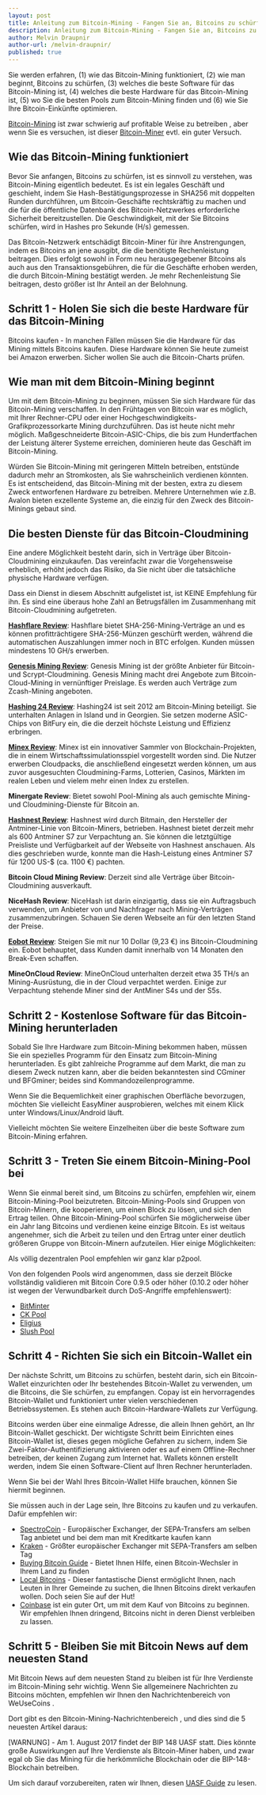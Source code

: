 ```yaml
---
layout: post
title: Anleitung zum Bitcoin-Mining - Fangen Sie an, Bitcoins zu schürfen
description: Anleitung zum Bitcoin-Mining - Fangen Sie an, Bitcoins zu schürfen
author: Melvin Draupnir
author-url: /melvin-draupnir/
published: true
---
```


Sie werden erfahren, (1) wie das Bitcoin-Mining funktioniert, (2) wie man beginnt, Bitcoins zu schürfen, (3) welches die beste Software für das Bitcoin-Mining ist, (4) welches die beste Hardware für das Bitcoin-Mining ist, (5) wo Sie die besten Pools zum Bitcoin-Mining finden und (6) wie Sie Ihre Bitcoin-Einkünfte optimieren. 

<a href="/bitcoin-mining-its-about-solving-problems-27/">Bitcoin-Mining</a> ist zwar schwierig auf profitable Weise zu betreiben , aber wenn Sie es versuchen, ist dieser  <a href="/avalon-nano-3-usb-bitcoin-miner-review/">Bitcoin-Miner</a>  evtl. ein guter Versuch.

<h2>Wie das Bitcoin-Mining funktioniert</h2>

Bevor Sie anfangen, Bitcoins zu schürfen, ist es sinnvoll zu verstehen, was Bitcoin-Mining eigentlich bedeutet. Es ist ein legales Geschäft und geschieht, indem Sie Hash-Bestätigungsprozesse in SHA256 mit doppelten Runden durchführen, um Bitcoin-Geschäfte rechtskräftig zu machen und die für die öffentliche Datenbank des Bitcoin-Netzwerkes erforderliche Sicherheit bereitzustellen. Die Geschwindigkeit, mit der Sie Bitcoins schürfen, wird in Hashes pro Sekunde (H/s) gemessen.

Das Bitcoin-Netzwerk entschädigt Bitcoin-Miner für ihre Anstrengungen, indem es Bitcoins an jene ausgibt, die die benötigte Rechenleistung beitragen. Dies erfolgt sowohl in Form neu herausgegebener Bitcoins als auch aus den Transaktionsgebühren, die für die Geschäfte erhoben werden, die durch Bitcoin-Mining bestätigt werden. Je mehr Rechenleistung Sie beitragen, desto größer ist Ihr Anteil an der Belohnung.

<h2>Schritt 1  - Holen Sie sich die beste Hardware für das Bitcoin-Mining</h2>

Bitcoins kaufen - In manchen Fällen müssen Sie die Hardware für das Mining mittels Bitcoins kaufen. Diese Hardware können Sie heute zumeist bei  Amazon erwerben. Sicher wollen Sie auch die  Bitcoin-Charts prüfen.

<h2>Wie man mit dem Bitcoin-Mining beginnt</h2>

Um mit dem Bitcoin-Mining zu beginnen, müssen Sie sich Hardware für das Bitcoin-Mining verschaffen. In den Frühtagen von Bitcoin war es möglich, mit Ihrer Rechner-CPU oder einer Hochgeschwindigkeits-Grafikprozessorkarte Mining durchzuführen. Das ist heute nicht mehr möglich. Maßgeschneiderte Bitcoin-ASIC-Chips, die bis zum Hundertfachen der Leistung älterer Systeme erreichen, dominieren heute  das Geschäft im Bitcoin-Mining.

Würden Sie Bitcoin-Mining mit geringeren Mitteln betreiben, entstünde dadurch mehr an Stromkosten, als Sie wahrscheinlich verdienen könnten. Es ist entscheidend, das Bitcoin-Mining mit der besten, extra zu diesem Zweck entworfenen Hardware zu betreiben. Mehrere Unternehmen wie z.B. Avalon bieten exzellente Systeme an, die einzig für den Zweck des Bitcoin-Minings gebaut sind.

<h2>Die besten Dienste für das Bitcoin-Cloudmining</h2>

Eine andere Möglichkeit besteht darin, sich in Verträge über Bitcoin-Cloudmining einzukaufen. Das vereinfacht zwar die Vorgehensweise erheblich, erhöht jedoch das Risiko, da Sie nicht über die tatsächliche physische Hardware verfügen. 

Dass ein Dienst in diesem Abschnitt aufgelistet ist, ist KEINE Empfehlung für ihn. Es sind eine überaus hohe Zahl an Betrugsfällen im Zusammenhang mit Bitcoin-Cloudmining aufgetreten.

<strong><a href="http://geni.us/hashflare">Hashflare Review</a></strong>: Hashflare bietet SHA-256-Mining-Verträge an und es können profitträchtigere SHA-256-Münzen geschürft werden, während die automatischen Auszahlungen immer noch in BTC erfolgen. Kunden müssen mindestens 10 GH/s erwerben.

<strong><a href="http://geni.us/advendorgm">Genesis Mining Review</a></strong>: Genesis Mining ist der größte Anbieter für Bitcoin- und Scrypt-Cloudmining. Genesis Mining macht drei Angebote zum Bitcoin-Cloud-Mining in vernünftiger Preislage. Es werden auch Verträge zum  Zcash-Mining  angeboten.

<strong><a href="http://geni.us/hashing24">Hashing 24 Review</a></strong>: Hashing24 ist seit 2012 am Bitcoin-Mining beteiligt. Sie unterhalten Anlagen in Island und in Georgien. Sie setzen moderne ASIC-Chips von BitFury ein, die die derzeit höchste Leistung und Effizienz erbringen.

<strong><a href="http://geni.us/minex">Minex Review</a></strong>: Minex ist ein innovativer Sammler von Blockchain-Projekten, die in einem Wirtschaftssimulationsspiel vorgestellt worden sind. Die Nutzer erwerben Cloudpacks, die anschließend eingesetzt werden können, um aus zuvor ausgesuchten Cloudmining-Farms, Lotterien, Casinos, Märkten im realen Leben und vielem mehr einen Index zu erstellen.

<strong>Minergate Review</strong>: Bietet sowohl Pool-Mining als auch gemischte Mining- und Cloudmining-Dienste für Bitcoin an.

<strong><a href="http://geni.us/advendorgm">Hashnest Review</a></strong>: Hashnest wird durch Bitmain, den Hersteller der Antminer-Linie von Bitcoin-Miners, betrieben. Hashnest bietet derzeit mehr als 600 Antminer S7 zur Verpachtung an. Sie können die letztgültige Preisliste und Verfügbarkeit auf der Webseite von Hashnest anschauen. Als dies geschrieben wurde, konnte man die Hash-Leistung eines Antminer S7 für 1200 US-$ (ca. 1100 €) pachten.

<strong>Bitcoin Cloud Mining Review</strong>: Derzeit sind alle Verträge über Bitcoin-Cloudmining ausverkauft.

<strong>NiceHash Review</strong>: NiceHash ist darin einzigartig, dass sie ein Auftragsbuch verwenden, um Anbieter von und Nachfrager nach Mining-Verträgen zusammenzubringen. Schauen Sie deren Webseite an für den letzten Stand der Preise.

<strong><a href="http://geni.us/hashflare">Eobot Review</a></strong>: Steigen Sie mit nur 10 Dollar (9,23 €) ins Bitcoin-Cloudmining ein. Eobot behauptet, dass Kunden damit innerhalb von 14 Monaten den Break-Even schaffen.

<strong>MineOnCloud Review</strong>: MineOnCloud unterhalten derzeit etwa 35 TH/s an Mining-Ausrüstung, die in der Cloud verpachtet werden. Einige zur Verpachtung stehende Miner sind der AntMiner S4s und der S5s.  

<h2>Schritt 2 - Kostenlose Software für das Bitcoin-Mining herunterladen</h2>

Sobald Sie Ihre Hardware zum Bitcoin-Mining bekommen haben, müssen Sie ein spezielles Programm für den Einsatz zum Bitcoin-Mining herunterladen. Es gibt zahlreiche Programme auf dem Markt, die man zu diesem Zweck nutzen kann, aber die beiden bekanntesten sind CGminer und BFGminer; beides sind Kommandozeilenprogramme. 

Wenn Sie die Bequemlichkeit einer graphischen Oberfläche bevorzugen, möchten Sie vielleicht EasyMiner ausprobieren, welches mit einem Klick unter Windows/Linux/Android läuft.

Vielleicht möchten Sie weitere Einzelheiten über die  beste Software zum Bitcoin-Mining erfahren.

<h2>Schritt 3 - Treten Sie einem Bitcoin-Mining-Pool bei</h2>

Wenn Sie einmal bereit sind, um Bitcoins zu schürfen, empfehlen wir, einem  Bitcoin-Mining-Pool beizutreten. Bitcoin-Mining-Pools sind Gruppen von Bitcoin-Minern, die kooperieren, um einen Block zu lösen, und sich den Ertrag teilen. Ohne Bitcoin-Mining-Pool schürfen Sie möglicherweise über ein Jahr lang Bitcoins und verdienen keine einzige Bitcoin. Es ist weitaus angenehmer, sich die Arbeit zu teilen und den Ertrag unter einer deutlich größeren Gruppe von Bitcoin-Minern aufzuteilen. Hier einige Möglichkeiten:

Als völlig dezentralen Pool empfehlen wir ganz klar  p2pool.

Von den folgenden Pools wird angenommen, dass sie derzeit Blöcke vollständig validieren  mit Bitcoin Core 0.9.5 oder höher (0.10.2 oder höher ist wegen der Verwundbarkeit durch DoS-Angriffe empfehlenswert):

<ul>
<li><a href="https://bitminter.com/">BitMinter</a></li>
<li><a href="http://www.kano.is/">CK Pool</a></li>
<li><a href="http://eligius.st/~gateway/">Eligius</a></li>
<li><a href="https://en.bitcoin.it/wiki/Bitcoin_Pooled_Mining">Slush Pool</a></li>
</ul>

<h2>Schritt 4 - Richten Sie sich ein Bitcoin-Wallet ein</h2>

Der nächste Schritt, um Bitcoins zu schürfen, besteht darin, sich ein Bitcoin-Wallet einzurichten oder Ihr bestehendes Bitcoin-Wallet zu verwenden, um die Bitcoins, die Sie schürfen, zu empfangen. Copay  ist ein hervorragendes Bitcoin-Wallet und funktioniert unter vielen verschiedenen Betriebssystemen. Es stehen auch  Bitcoin-Hardware-Wallets  zur Verfügung. 

Bitcoins werden über eine einmalige Adresse, die allein Ihnen gehört, an Ihr Bitcoin-Wallet geschickt. Der wichtigste Schritt beim Einrichten eines Bitcoin-Wallet ist, dieses gegen mögliche Gefahren zu sichern, indem Sie Zwei-Faktor-Authentifizierung aktivieren oder es auf einem Offline-Rechner betreiben, der keinen Zugang zum Internet hat. Wallets können erstellt werden, indem Sie einen Software-Client auf Ihren Rechner herunterladen.

Wenn Sie bei der Wahl Ihres Bitcoin-Wallet Hilfe brauchen, können Sie  hiermit beginnen.

Sie müssen auch in der Lage sein, Ihre Bitcoins zu kaufen und zu verkaufen. Dafür empfehlen wir:
<ul>
<li><a href="http://geni.us/spectrocoin">SpectroCoin</a> - Europäischer Exchanger, der SEPA-Transfers am selben Tag anbietet und bei dem man mit Kreditkarte kaufen kann</li>
<li><a href="https://www.kraken.com/">Kraken</a> - Größter europäischer Exchanger mit SEPA-Transfers am selben Tag</li>
<li><a href="https://www.weusecoins.com/en/how-buy-bitcoins-online-best-bitcoin-exchange-rate-bitcoin-price/">Buying Bitcoin Guide</a> - Bietet Ihnen Hilfe, einen Bitcoin-Wechsler in Ihrem Land zu finden</li>
<li><a href="http://geni.us/localbitcoins">Local Bitcoins</a> - Dieser fantastische Dienst ermöglicht Ihnen, nach Leuten in Ihrer Gemeinde zu suchen, die Ihnen Bitcoins direkt verkaufen wollen. Doch seien Sie auf der Hut!</li>
<li><a href="http://geni.us/coinbase">Coinbase</a> ist ein guter Ort, um mit dem Kauf von Bitcoins zu beginnen. Wir empfehlen Ihnen dringend, Bitcoins nicht in deren Dienst verbleiben zu lassen.</li>
</ul>
<h2>Schritt 5 - Bleiben Sie mit Bitcoin News auf dem neuesten Stand</h2>

Mit Bitcoin News auf dem neuesten Stand zu bleiben ist für Ihre Verdienste im Bitcoin-Mining sehr wichtig. Wenn Sie allgemeinere Nachrichten zu Bitcoins möchten, empfehlen wir Ihnen den  Nachrichtenbereich von WeUseCoins . 

Dort gibt es den  Bitcoin-Mining-Nachrichtenbereich , und dies sind die 5 neuesten Artikel daraus:

[WARNUNG] - Am  1. August 2017  findet der BIP 148 UASF statt. Dies könnte große Auswirkungen auf Ihre Verdienste als Bitcoin-Miner haben, und zwar egal ob Sie das Mining für die herkömmliche Blockchain oder die BIP-148-Blockchain betreiben.

Um sich darauf vorzubereiten, raten wir Ihnen, diesen  <a href="https://www.weusecoins.com/uasf-guide/">UASF Guide</a> zu lesen.

